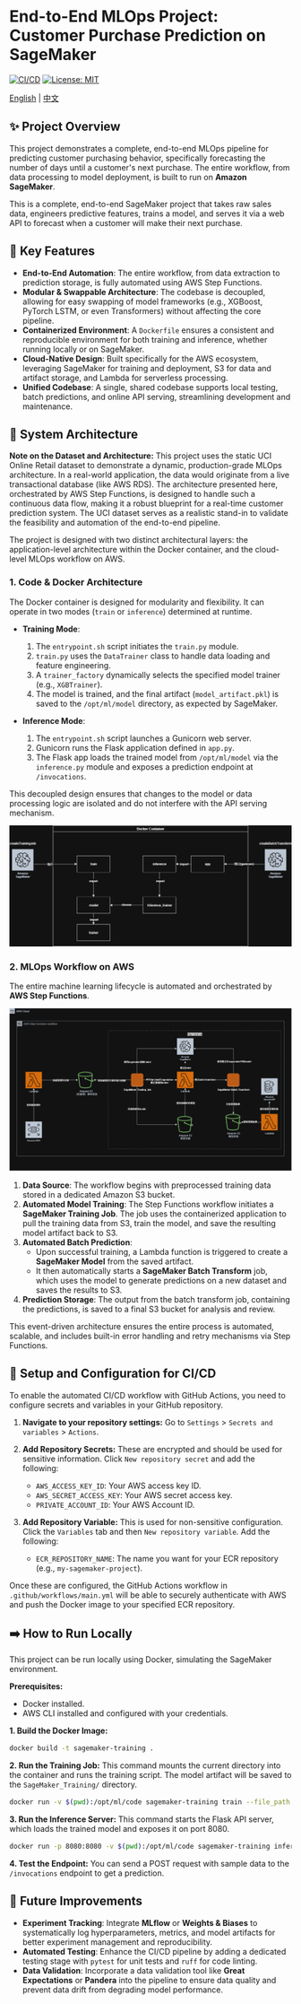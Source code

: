 # End-to-End MLOps Project: Customer Purchase Prediction on SageMaker
[![CI/CD](https://github.com/drink36/SageMaker_Training/actions/workflows/main.yml/badge.svg)](https://github.com/drink36/SageMaker_Training/actions/workflows/main.yml)
[![License: MIT](https://img.shields.io/badge/License-MIT-yellow.svg)](https://opensource.org/licenses/MIT)

[English](./README.md) | [中文](./README.zh-TW.md)

## ✨ Project Overview

This project demonstrates a complete, end-to-end MLOps pipeline for predicting customer purchasing behavior, specifically forecasting the number of days until a customer's next purchase. The entire workflow, from data processing to model deployment, is built to run on **Amazon SageMaker**.

This is a complete, end-to-end SageMaker project that takes raw sales data, engineers predictive features, trains a model, and serves it via a web API to forecast when a customer will make their next purchase.

## 🚀 Key Features

*   **End-to-End Automation**: The entire workflow, from data extraction to prediction storage, is fully automated using AWS Step Functions.
*   **Modular & Swappable Architecture**: The codebase is decoupled, allowing for easy swapping of model frameworks (e.g., XGBoost, PyTorch LSTM, or even Transformers) without affecting the core pipeline.
*   **Containerized Environment**: A `Dockerfile` ensures a consistent and reproducible environment for both training and inference, whether running locally or on SageMaker.
*   **Cloud-Native Design**: Built specifically for the AWS ecosystem, leveraging SageMaker for training and deployment, S3 for data and artifact storage, and Lambda for serverless processing.
*   **Unified Codebase**: A single, shared codebase supports local testing, batch predictions, and online API serving, streamlining development and maintenance.

## 🔨 System Architecture

**Note on the Dataset and Architecture:** This project uses the static UCI Online Retail dataset to demonstrate a dynamic, production-grade MLOps architecture. In a real-world application, the data would originate from a live transactional database (like AWS RDS). The architecture presented here, orchestrated by AWS Step Functions, is designed to handle such a continuous data flow, making it a robust blueprint for a real-time customer prediction system. The UCI dataset serves as a realistic stand-in to validate the feasibility and automation of the end-to-end pipeline.

The project is designed with two distinct architectural layers: the application-level architecture within the Docker container, and the cloud-level MLOps workflow on AWS.

### 1. Code & Docker Architecture

The Docker container is designed for modularity and flexibility. It can operate in two modes (`train` or `inference`) determined at runtime.

*   **Training Mode**:
    1.  The `entrypoint.sh` script initiates the `train.py` module.
    2.  `train.py` uses the `DataTrainer` class to handle data loading and feature engineering.
    3.  A `trainer_factory` dynamically selects the specified model trainer (e.g., `XGBTrainer`).
    4.  The model is trained, and the final artifact (`model_artifact.pkl`) is saved to the `/opt/ml/model` directory, as expected by SageMaker.

*   **Inference Mode**:
    1.  The `entrypoint.sh` script launches a Gunicorn web server.
    2.  Gunicorn runs the Flask application defined in `app.py`.
    3.  The Flask app loads the trained model from `/opt/ml/model` via the `inference.py` module and exposes a prediction endpoint at `/invocations`.

This decoupled design ensures that changes to the model or data processing logic are isolated and do not interfere with the API serving mechanism.

![Docker Architecture Diagram](images/test-1.png)


### 2. MLOps Workflow on AWS

The entire machine learning lifecycle is automated and orchestrated by **AWS Step Functions**.

![MLOps Workflow](images/test-2.png)

1.  **Data Source**: The workflow begins with preprocessed training data stored in a dedicated Amazon S3 bucket.
2.  **Automated Model Training**: The Step Functions workflow initiates a **SageMaker Training Job**. The job uses the containerized application to pull the training data from S3, train the model, and save the resulting model artifact back to S3.
3.  **Automated Batch Prediction**:
    *   Upon successful training, a Lambda function is triggered to create a **SageMaker Model** from the saved artifact.
    *   It then automatically starts a **SageMaker Batch Transform** job, which uses the model to generate predictions on a new dataset and saves the results to S3.
4.  **Prediction Storage**: The output from the batch transform job, containing the predictions, is saved to a final S3 bucket for analysis and review.

This event-driven architecture ensures the entire process is automated, scalable, and includes built-in error handling and retry mechanisms via Step Functions.

## 🔧 Setup and Configuration for CI/CD

To enable the automated CI/CD workflow with GitHub Actions, you need to configure secrets and variables in your GitHub repository.

1.  **Navigate to your repository settings:** Go to `Settings` > `Secrets and variables` > `Actions`.

2.  **Add Repository Secrets:**
    These are encrypted and should be used for sensitive information. Click `New repository secret` and add the following:
    *   `AWS_ACCESS_KEY_ID`: Your AWS access key ID.
    *   `AWS_SECRET_ACCESS_KEY`: Your AWS secret access key.
    *   `PRIVATE_ACCOUNT_ID`: Your AWS Account ID.

3.  **Add Repository Variable:**
    This is used for non-sensitive configuration. Click the `Variables` tab and then `New repository variable`. Add the following:
    *   `ECR_REPOSITORY_NAME`: The name you want for your ECR repository (e.g., `my-sagemaker-project`).

Once these are configured, the GitHub Actions workflow in `.github/workflows/main.yml` will be able to securely authenticate with AWS and push the Docker image to your specified ECR repository.

## ➡️  How to Run Locally

This project can be run locally using Docker, simulating the SageMaker environment.

**Prerequisites:**
*   Docker installed.
*   AWS CLI installed and configured with your credentials.

**1. Build the Docker Image:**
```bash
docker build -t sagemaker-training .
```

**2. Run the Training Job:**
This command mounts the current directory into the container and runs the training script. The model artifact will be saved to the `SageMaker_Training/` directory.
```bash
docker run -v $(pwd):/opt/ml/code sagemaker-training train --file_path Online_Retail.csv
```

**3. Run the Inference Server:**
This command starts the Flask API server, which loads the trained model and exposes it on port 8080.
```bash
docker run -p 8080:8080 -v $(pwd):/opt/ml/code sagemaker-training inference
```

**4. Test the Endpoint:**
You can send a POST request with sample data to the `/invocations` endpoint to get a prediction.

## 📍 Future Improvements

*   **Experiment Tracking**: Integrate **MLflow** or **Weights & Biases** to systematically log hyperparameters, metrics, and model artifacts for better experiment management and reproducibility.
*   **Automated Testing**: Enhance the CI/CD pipeline by adding a dedicated testing stage with `pytest` for unit tests and `ruff` for code linting.
*   **Data Validation**: Incorporate a data validation tool like **Great Expectations** or **Pandera** into the pipeline to ensure data quality and prevent data drift from degrading model performance.